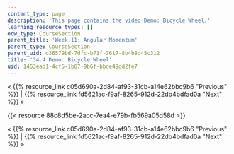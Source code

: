 ```yaml
---
content_type: page
description: 'This page contains the video Demo: Bicycle Wheel.'
learning_resource_types: []
ocw_type: CourseSection
parent_title: 'Week 11: Angular Momentum'
parent_type: CourseSection
parent_uid: d36579bd-7dfc-b71f-7617-8b4b8d45c312
title: '34.4 Demo: Bicycle Wheel'
uid: 1453ead1-4cf5-1b67-9b6f-bbde49dd2fe7
---
```


« {{% resource_link c05d690a-2d84-af93-31cb-a14e62bbc9b6 "Previous" %}} | {{% resource_link fd5621ac-f9af-8265-912d-22db4bdfad0a "Next" %}} »

{{< resource 88c8d5be-2acc-7ea4-e79b-fb569a05d58d >}}

« {{% resource_link c05d690a-2d84-af93-31cb-a14e62bbc9b6 "Previous" %}} | {{% resource_link fd5621ac-f9af-8265-912d-22db4bdfad0a "Next" %}} »